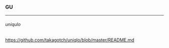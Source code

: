### GU
---

###### uniqulo
https://github.com/takagotch/uniqlo/blob/master/README.md


```
```

```
```

```
```


